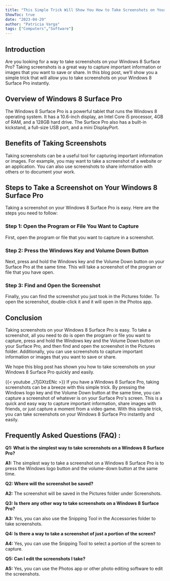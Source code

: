 ```yaml
---
title: "This Simple Trick Will Show You How to Take Screenshots on Your Windows 8 Surface Pro Instantly!"
ShowToc: true 
date: "2023-04-29"
author: "Patricia Varga" 
tags: ["Computers","Software"]
---
```

## Introduction

Are you looking for a way to take screenshots on your Windows 8 Surface Pro? Taking screenshots is a great way to capture important information or images that you want to save or share. In this blog post, we’ll show you a simple trick that will allow you to take screenshots on your Windows 8 Surface Pro instantly. 

## Overview of Windows 8 Surface Pro

The Windows 8 Surface Pro is a powerful tablet that runs the Windows 8 operating system. It has a 10.6-inch display, an Intel Core i5 processor, 4GB of RAM, and a 128GB hard drive. The Surface Pro also has a built-in kickstand, a full-size USB port, and a mini DisplayPort. 

## Benefits of Taking Screenshots

Taking screenshots can be a useful tool for capturing important information or images. For example, you may want to take a screenshot of a website or an application. You can also use screenshots to share information with others or to document your work. 

## Steps to Take a Screenshot on Your Windows 8 Surface Pro

Taking a screenshot on your Windows 8 Surface Pro is easy. Here are the steps you need to follow: 

### Step 1: Open the Program or File You Want to Capture

First, open the program or file that you want to capture in a screenshot. 

### Step 2: Press the Windows Key and Volume Down Button

Next, press and hold the Windows key and the Volume Down button on your Surface Pro at the same time. This will take a screenshot of the program or file that you have open. 

### Step 3: Find and Open the Screenshot

Finally, you can find the screenshot you just took in the Pictures folder. To open the screenshot, double-click it and it will open in the Photos app. 

## Conclusion

Taking screenshots on your Windows 8 Surface Pro is easy. To take a screenshot, all you need to do is open the program or file you want to capture, press and hold the Windows key and the Volume Down button on your Surface Pro, and then find and open the screenshot in the Pictures folder. Additionally, you can use screenshots to capture important information or images that you want to save or share. 

We hope this blog post has shown you how to take screenshots on your Windows 8 Surface Pro quickly and easily.

{{< youtube _t7jGXtzENc >}} 
If you have a Windows 8 Surface Pro, taking screenshots can be a breeze with this simple trick. By pressing the Windows logo key and the Volume Down button at the same time, you can capture a screenshot of whatever is on your Surface Pro's screen. This is a quick and easy way to capture important information, share images with friends, or just capture a moment from a video game. With this simple trick, you can take screenshots on your Windows 8 Surface Pro instantly and easily.

## Frequently Asked Questions (FAQ) :
**Q1: What is the simplest way to take screenshots on a Windows 8 Surface Pro?**

**A1:** The simplest way to take a screenshot on a Windows 8 Surface Pro is to press the Windows logo button and the volume-down button at the same time.

**Q2: Where will the screenshot be saved?**

**A2:** The screenshot will be saved in the Pictures folder under Screenshots.

**Q3: Is there any other way to take screenshots on a Windows 8 Surface Pro?**

**A3:** Yes, you can also use the Snipping Tool in the Accessories folder to take screenshots.

**Q4: Is there a way to take a screenshot of just a portion of the screen?**

**A4:** Yes, you can use the Snipping Tool to select a portion of the screen to capture.

**Q5: Can I edit the screenshots I take?**

**A5:** Yes, you can use the Photos app or other photo editing software to edit the screenshots.




